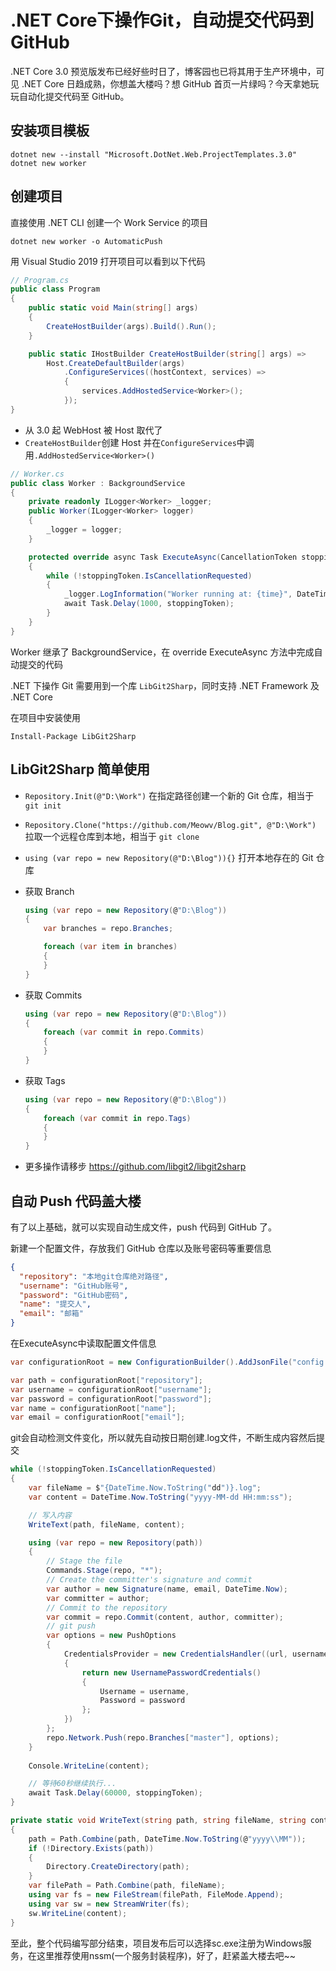 # .NET Core下操作Git，自动提交代码到 GitHub

.NET Core 3.0 预览版发布已经好些时日了，博客园也已将其用于生产环境中，可见 .NET Core 日趋成熟，你想盖大楼吗？想 GitHub 首页一片绿吗？今天拿她玩玩自动化提交代码至 GitHub。

## 安装项目模板

```shell
dotnet new --install "Microsoft.DotNet.Web.ProjectTemplates.3.0"
dotnet new worker
```

## 创建项目

直接使用 .NET CLI 创建一个 Work Service 的项目

```shell
dotnet new worker -o AutomaticPush
```

用 Visual Studio 2019 打开项目可以看到以下代码

```csharp
// Program.cs
public class Program
{
    public static void Main(string[] args)
    {
        CreateHostBuilder(args).Build().Run();
    }

    public static IHostBuilder CreateHostBuilder(string[] args) =>
        Host.CreateDefaultBuilder(args)
            .ConfigureServices((hostContext, services) =>
            {
                services.AddHostedService<Worker>();
            });
}
```

- 从 3.0 起 WebHost 被 Host 取代了
- `CreateHostBuilder`创建 Host 并在`ConfigureServices`中调用`.AddHostedService<Worker>()`

```csharp
// Worker.cs
public class Worker : BackgroundService
{
    private readonly ILogger<Worker> _logger;
    public Worker(ILogger<Worker> logger)
    {
        _logger = logger;
    }

    protected override async Task ExecuteAsync(CancellationToken stoppingToken)
    {
        while (!stoppingToken.IsCancellationRequested)
        {
            _logger.LogInformation("Worker running at: {time}", DateTimeOffset.Now);
            await Task.Delay(1000, stoppingToken);
        }
    }
}
```

Worker 继承了 BackgroundService，在 override ExecuteAsync 方法中完成自动提交的代码

.NET 下操作 Git 需要用到一个库 `LibGit2Sharp`，同时支持 .NET Framework 及 .NET Core

在项目中安装使用

```shell
Install-Package LibGit2Sharp
```

## LibGit2Sharp 简单使用

- `Repository.Init(@"D:\Work")` 在指定路径创建一个新的 Git 仓库，相当于 `git init`

- `Repository.Clone("https://github.com/Meowv/Blog.git", @"D:\Work")` 拉取一个远程仓库到本地，相当于 `git clone`

- `using (var repo = new Repository(@"D:\Blog")){}` 打开本地存在的 Git 仓库

- 获取 Branch

  ```csharp
  using (var repo = new Repository(@"D:\Blog"))
  {
      var branches = repo.Branches;

      foreach (var item in branches)
      {
      }
  }
  ```

- 获取 Commits

  ```csharp
  using (var repo = new Repository(@"D:\Blog"))
  {
      foreach (var commit in repo.Commits)
      {
      }
  }
  ```

- 获取 Tags

  ```csharp
  using (var repo = new Repository(@"D:\Blog"))
  {
      foreach (var commit in repo.Tags)
      {
      }
  }
  ```

- 更多操作请移步 https://github.com/libgit2/libgit2sharp

## 自动 Push 代码盖大楼

有了以上基础，就可以实现自动生成文件，push 代码到 GitHub 了。

新建一个配置文件，存放我们 GitHub 仓库以及账号密码等重要信息

```json
{
  "repository": "本地git仓库绝对路径",
  "username": "GitHub账号",
  "password": "GitHub密码",
  "name": "提交人",
  "email": "邮箱"
}
```

在ExecuteAsync中读取配置文件信息

```csharp
var configurationRoot = new ConfigurationBuilder().AddJsonFile("config.json").Build();

var path = configurationRoot["repository"];
var username = configurationRoot["username"];
var password = configurationRoot["password"];
var name = configurationRoot["name"];
var email = configurationRoot["email"];
```

git会自动检测文件变化，所以就先自动按日期创建.log文件，不断生成内容然后提交

```csharp
while (!stoppingToken.IsCancellationRequested)
{
    var fileName = $"{DateTime.Now.ToString("dd")}.log";
    var content = DateTime.Now.ToString("yyyy-MM-dd HH:mm:ss");

    // 写入内容
    WriteText(path, fileName, content);

    using (var repo = new Repository(path))
    {
        // Stage the file
        Commands.Stage(repo, "*");
        // Create the committer's signature and commit
        var author = new Signature(name, email, DateTime.Now);
        var committer = author;
        // Commit to the repository
        var commit = repo.Commit(content, author, committer);
        // git push
        var options = new PushOptions
        {
            CredentialsProvider = new CredentialsHandler((url, usernameFromUrl, types) =>
            {
                return new UsernamePasswordCredentials()
                {
                    Username = username,
                    Password = password
                };
            })
        };
        repo.Network.Push(repo.Branches["master"], options);
    }
    
    Console.WriteLine(content);

    // 等待60秒继续执行...
    await Task.Delay(60000, stoppingToken);
}

private static void WriteText(string path, string fileName, string content)
{
    path = Path.Combine(path, DateTime.Now.ToString(@"yyyy\\MM"));
    if (!Directory.Exists(path))
    {
        Directory.CreateDirectory(path);
    }
    var filePath = Path.Combine(path, fileName);
    using var fs = new FileStream(filePath, FileMode.Append);
    using var sw = new StreamWriter(fs);
    sw.WriteLine(content);
}
```

至此，整个代码编写部分结束，项目发布后可以选择sc.exe注册为Windows服务，在这里推荐使用nssm(一个服务封装程序)，好了，赶紧盖大楼去吧~~
